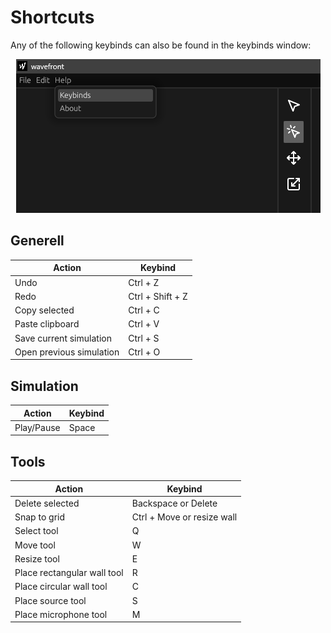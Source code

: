 # Shortcuts

Any of the following keybinds can also be found in the keybinds window:

<p style="width: 100%; text-align: center"><img src="images/keybinds.png" alt="keybinds window" /></p>

## Generell

| Action | Keybind |
|---------|---------|
|Undo|Ctrl + Z|
|Redo|Ctrl + Shift + Z|
|Copy selected|Ctrl + C|
|Paste clipboard|Ctrl + V|
|Save current simulation|Ctrl + S|
|Open previous simulation|Ctrl + O|

## Simulation

| Action | Keybind |
|---------|---------|
|Play/Pause|Space|

## Tools

| Action | Keybind |
|---------|---------|
|Delete selected|Backspace or Delete|
|Snap to grid|Ctrl + Move or resize wall|
|Select tool|Q|
|Move tool|W|
|Resize tool|E|
|Place rectangular wall tool|R|
|Place circular wall tool|C|
|Place source tool|S|
|Place microphone tool|M|